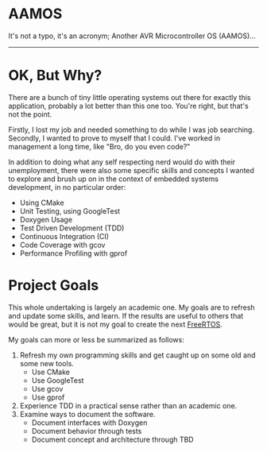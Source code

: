 # AAMOS

It's not a typo, it's an acronym; Another AVR Microcontroller OS (AAMOS)...

---

# OK, But Why?

There are a bunch of tiny little operating systems out there for exactly this application, probably a lot better than this one too.  You're right, but that's not the point.

Firstly, I lost my job and needed something to do while I was job searching.  Secondly, I wanted to prove to myself that I could.  I've worked in management a long time, like "Bro, do you even code?"

In addition to doing what any self respecting nerd would do with their unemployment, there were also some specific skills and concepts I wanted to explore and brush up on in the context of embedded systems development, in no particular order:
- Using CMake
- Unit Testing, using GoogleTest
- Doxygen Usage
- Test Driven Development (TDD)
- Continuous Integration (CI)
- Code Coverage with gcov
- Performance Profiling with gprof

# Project Goals

This whole undertaking is largely an academic one.  My goals are to refresh and update some skills, and learn.  If the results are useful to others that would be great, but it is not my goal to create the next [FreeRTOS](https://www.freertos.org/).

My goals can more or less be summarized as follows:

1. Refresh my own programming skills and get caught up on some old and some new tools.
    - Use CMake
    - Use GoogleTest
    - Use gcov
    - Use gprof
2. Experience TDD in a practical sense rather than an academic one.
3. Examine ways to document the software.
    - Document interfaces with Doxygen
    - Document behavior through tests
    - Document concept and architecture through TBD

